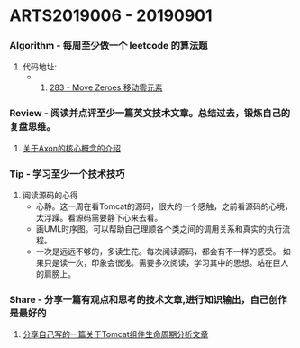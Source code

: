 # ARTS2019006 - 20190901

### Algorithm - 每周至少做一个 leetcode 的算法题

1. 代码地址:
    - 1. [283 -  Move Zeroes 移动零元素](https://github.com/ZeroMing/LeetCodeMing/blob/master/leetcodeoj/src/main/java/org/ming/leetcodeoj/array/Leetcodeoj_283_2019_08_11_array_easy.java)
   

### Review  - 阅读并点评至少一篇英文技术文章。总结过去，锻炼自己的复盘思维。


1. [关于Axon的核心概念的介绍](https://axoniq.io/resources/axon-core-principles)

### Tip - 学习至少一个技术技巧

1. 阅读源码的心得
    - 心静。这一周在看Tomcat的源码，很大的一个感触，之前看源码的心境，太浮躁。看源码需要静下心来去看。
    - 画UML时序图。可以帮助自己理顺各个类之间的调用关系和真实的执行流程。
    - 一次是远远不够的，多读生花。每次阅读源码，都会有不一样的感受。
    如果只是读一次，印象会很浅。需要多次阅读，学习其中的思想。站在巨人的肩膀上。

### Share - 分享一篇有观点和思考的技术文章,进行知识输出，自己创作是最好的

1. [分享自己写的一篇关于Tomcat组件生命周期分析文章](https://note.youdao.com/ynoteshare1/index.html?id=f50ba2b43b5c8b03a0b8b49641279304&type=note)